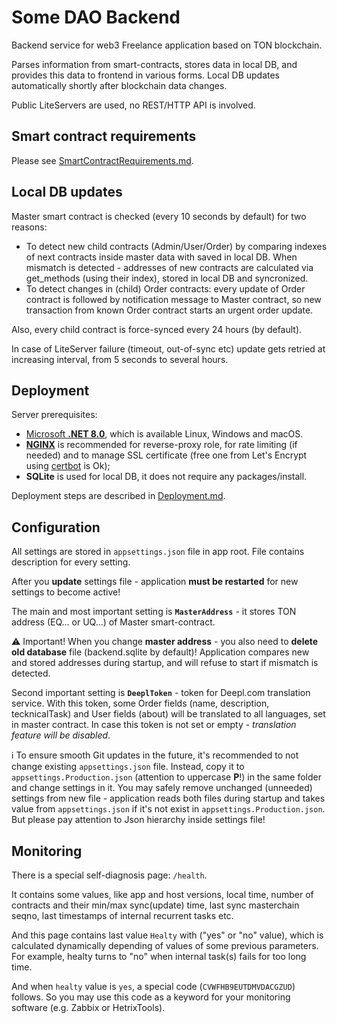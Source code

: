 ﻿Some DAO Backend
================

Backend service for web3 Freelance application based on TON blockchain.

Parses information from smart-contracts, stores data in local DB, and provides this data to frontend in various forms. Local DB updates automatically shortly after blockchain data changes.

Public LiteServers are used, no REST/HTTP API is involved.


Smart contract requirements
----------------------------

Please see [SmartContractRequirements.md](SmartContractRequirements.md).


Local DB updates
-----------------

Master smart contract is checked (every 10 seconds by default) for two reasons:
* To detect new child contracts (Admin/User/Order) by comparing indexes of next contracts inside master data with saved in local DB. When mismatch is detected - addresses of new contracts are calculated via get_methods (using their index), stored in local DB and syncronized.
* To detect changes in (child) Order contracts: every update of Order contract is followed by notification message to Master contract, so new transaction from known Order contract starts an urgent order update.
 
Also, every child contract is force-synced every 24 hours (by default).

In case of LiteServer failure (timeout, out-of-sync etc) update gets retried at increasing interval, from 5 seconds to several hours.
      
Deployment
-----------

Server prerequisites:

* [Microsoft **.NET 8.0**](https://dotnet.microsoft.com/en-us/download/dotnet/8.0), which is available Linux, Windows and macOS.
* [**NGINX**](https://nginx.org/) is recommended for reverse-proxy role, for rate limiting (if needed) and to manage SSL certificate (free one from Let's Encrypt using [certbot](https://certbot.eff.org/) is Ok);
* **SQLite** is used for local DB, it does not require any packages/install.

Deployment steps are described in [Deployment.md](Deployment.md).


Configuration
--------------

All settings are stored in `appsettings.json` file in app root. File contains description for every setting.

After you **update** settings file - application **must be restarted** for new settings to become active!

The main and most important setting is **`MasterAddress`** - it stores TON address (EQ... or UQ...) of Master smart-contract.

⚠ Important! When you change **master address** - you also need to **delete old database** file (backend.sqlite by default)! Application compares new and stored addresses during startup, and will refuse to start if mismatch is detected.

Second important setting is **`DeeplToken`** - token for Deepl.com translation service. With this token, some Order fields (name, description, tecknicalTask) and User fields (about) will be translated to all languages, set in master contract. In case this token is not set or empty - *translation feature will be disabled*. 

ℹ To ensure smooth Git updates in the future, it's recommended to not change existing `appsettings.json` file. Instead, copy it to `appsettings.Production.json` (attention to uppercase **P**!) in the same folder and change settings in it. You may safely remove unchanged (unneeded) settings from new file - application reads both files during startup and takes value from `appsettings.json` if it's not exist in `appsettings.Production.json`. But please pay attention to Json hierarchy inside settings file!


Monitoring
-----------

There is a special self-diagnosis page: `/health`.

It contains some values, like app and host versions, local time, number of contracts and their min/max sync(update) time, last sync masterchain seqno, last timestamps of internal recurrent tasks etc.

And this page contains last value `Healty` with ("yes" or "no" value), which is calculated dynamically depending of values of some previous parameters. For example, healty turns to "no" when internal task(s) fails for too long time.

And when `healty` value is `yes`, a special code (`CVWFHB9EUTDMVDACGZUD`) follows. So you may use this code as a keyword for your monitoring software (e.g. Zabbix or HetrixTools). 